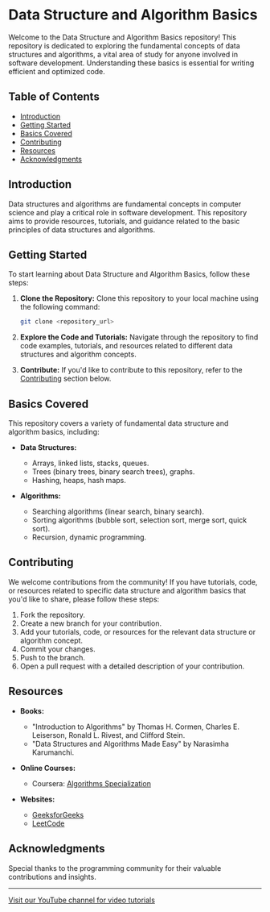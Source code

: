 # Data Structure and Algorithm Basics

Welcome to the Data Structure and Algorithm Basics repository! This repository is dedicated to exploring the fundamental concepts of data structures and algorithms, a vital area of study for anyone involved in software development. Understanding these basics is essential for writing efficient and optimized code.

## Table of Contents

- [Introduction](#introduction)
- [Getting Started](#getting-started)
- [Basics Covered](#basics-covered)
- [Contributing](#contributing)
- [Resources](#resources)
- [Acknowledgments](#acknowledgments)

## Introduction

Data structures and algorithms are fundamental concepts in computer science and play a critical role in software development. This repository aims to provide resources, tutorials, and guidance related to the basic principles of data structures and algorithms.

## Getting Started

To start learning about Data Structure and Algorithm Basics, follow these steps:

1. **Clone the Repository:** Clone this repository to your local machine using the following command:
   ```bash
   git clone <repository_url>
   ```

2. **Explore the Code and Tutorials:** Navigate through the repository to find code examples, tutorials, and resources related to different data structures and algorithm concepts.

3. **Contribute:** If you'd like to contribute to this repository, refer to the [Contributing](#contributing) section below.

## Basics Covered

This repository covers a variety of fundamental data structure and algorithm basics, including:

- **Data Structures:**
  - Arrays, linked lists, stacks, queues.
  - Trees (binary trees, binary search trees), graphs.
  - Hashing, heaps, hash maps.

- **Algorithms:**
  - Searching algorithms (linear search, binary search).
  - Sorting algorithms (bubble sort, selection sort, merge sort, quick sort).
  - Recursion, dynamic programming.

## Contributing

We welcome contributions from the community! If you have tutorials, code, or resources related to specific data structure and algorithm basics that you'd like to share, please follow these steps:

1. Fork the repository.
2. Create a new branch for your contribution.
3. Add your tutorials, code, or resources for the relevant data structure or algorithm concept.
4. Commit your changes.
5. Push to the branch.
6. Open a pull request with a detailed description of your contribution.

## Resources

- **Books:**
  - "Introduction to Algorithms" by Thomas H. Cormen, Charles E. Leiserson, Ronald L. Rivest, and Clifford Stein.
  - "Data Structures and Algorithms Made Easy" by Narasimha Karumanchi.

- **Online Courses:**
  - Coursera: [Algorithms Specialization](https://www.coursera.org/specializations/algorithms)

- **Websites:**
  - [GeeksforGeeks](https://www.geeksforgeeks.org/)
  - [LeetCode](https://leetcode.com/)

## Acknowledgments

Special thanks to the programming community for their valuable contributions and insights.

---

[Visit our YouTube channel for video tutorials](<YouTube_Channel_Link>)